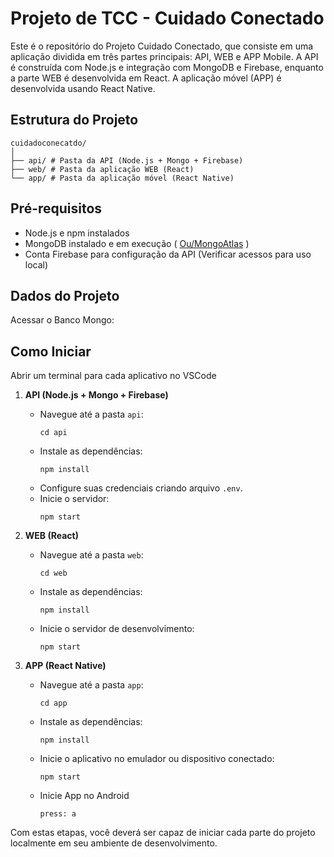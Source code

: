 # Projeto de TCC - Cuidado Conectado

Este é o repositório do Projeto Cuidado Conectado, que consiste em uma aplicação dividida em três partes principais:
API, WEB e APP Mobile. A
API é construída com Node.js e integração com MongoDB e Firebase, enquanto a parte WEB é desenvolvida em React. A
aplicação móvel (APP) é desenvolvida usando React Native.

## Estrutura do Projeto

```
cuidadoconecatdo/
│
├── api/ # Pasta da API (Node.js + Mongo + Firebase)
├── web/ # Pasta da aplicação WEB (React)
└── app/ # Pasta da aplicação móvel (React Native)
```

## Pré-requisitos

* Node.js e npm instalados
* MongoDB instalado e em execução ( [Ou/MongoAtlas](https://cloud.mongodb.com/) )
* Conta Firebase para configuração da API (Verificar acessos para uso local)

## Dados do Projeto

Acessar o Banco Mongo:

## Como Iniciar

Abrir um terminal para cada aplicativo no VSCode

1. **API (Node.js + Mongo + Firebase)**
    - Navegue até a pasta `api`:
      ```
      cd api
      ```
    - Instale as dependências:
      ```
      npm install
      ```
    - Configure suas credenciais criando arquivo `.env`.
    - Inicie o servidor:
      ```
      npm start
      ```

2. **WEB (React)**
    - Navegue até a pasta `web`:
      ```
      cd web
      ```
    - Instale as dependências:
      ```
      npm install
      ```
    - Inicie o servidor de desenvolvimento:
      ```
      npm start
      ```

3. **APP (React Native)**
    - Navegue até a pasta `app`:
      ```
      cd app
      ```
    - Instale as dependências:
      ```
      npm install
      ```
    - Inicie o aplicativo no emulador ou dispositivo conectado:
      ```
      npm start
      ```
    - Inicie App no Android
      ```
      press: a
      ```

Com estas etapas, você deverá ser capaz de iniciar cada parte do projeto localmente em seu ambiente de desenvolvimento.
